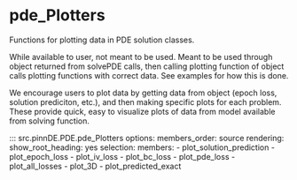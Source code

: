 # pde_Plotters

Functions for plotting data in PDE solution classes.

While available to user, not meant to be used. Meant to be used through
object returned from solvePDE calls, then calling plotting function of object
calls plotting functions with correct data. See examples for how this is done.

We encourage users to plot data by getting data from object (epoch loss, solution prediciton,
etc.), and then making specific plots for each problem. These provide quick, easy to visualize
plots of data from model available from solving function. 


::: src.pinnDE.PDE.pde_Plotters
    options:
        members_order: source
    rendering:
      show_root_heading: yes
    selection:
      members:
        - plot_solution_prediction
        - plot_epoch_loss
        - plot_iv_loss
        - plot_bc_loss
        - plot_pde_loss
        - plot_all_losses
        - plot_3D
        - plot_predicted_exact
